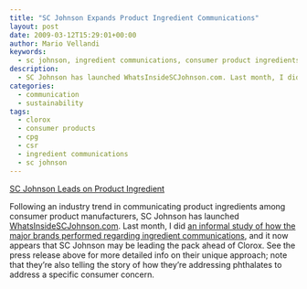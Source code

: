 ```yaml
---
title: "SC Johnson Expands Product Ingredient Communications"
layout: post
date: 2009-03-12T15:29:01+00:00
author: Mario Vellandi
keywords:
  - sc johnson, ingredient communications, consumer product ingredients, csr, clorox, public relations, chemicals, phthalates
description:
  - SC Johnson has launched WhatsInsideSCJohnson.com. Last month, I did an informal study of how the major brands performed regarding ingredient communications, and it now appears that SC Johnson may be leading the pack ahead of Clorox
categories:
  - communication
  - sustainability
tags:
  - clorox
  - consumer products
  - cpg
  - csr
  - ingredient communications
  - sc johnson
---
```

<a rel="nofollow" href="http://www.csrwire.com/News/14801">SC Johnson Leads on Product Ingredient</a>

Following an industry trend in communicating product ingredients among consumer product manufacturers, SC Johnson has launched <a rel="nofollow" href="http://www.whatsinsidescjohnson.com/">WhatsInsideSCJohnson.com</a>. Last month, I did [an informal study of how the major brands performed regarding ingredient communications](../cpgs-and-ingredient-communications/), and it now appears that SC Johnson may be leading the pack ahead of Clorox. See the press release above for more detailed info on their unique approach; note that they&#8217;re also telling the story of how they&#8217;re addressing phthalates to address a specific consumer concern.
